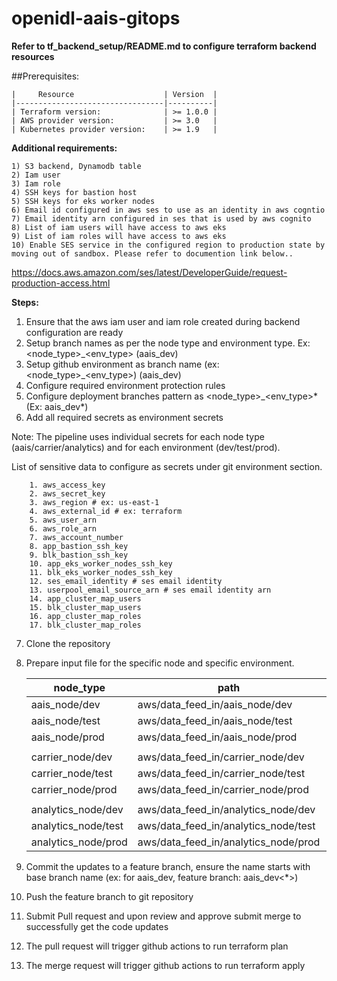 # openidl-aais-gitops

**Refer to tf_backend_setup/README.md to configure terraform backend resources**

##Prerequisites:
    
    |     Resource                    | Version  |
    |---------------------------------|----------|
    | Terraform version:              | >= 1.0.0 |
    | AWS provider version:           | >= 3.0   |
    | Kubernetes provider version:    | >= 1.9   |
    
**Additional requirements:** 
    
    1) S3 backend, Dynamodb table
    2) Iam user 
    3) Iam role 
    4) SSH keys for bastion host
    5) SSH keys for eks worker nodes 
    6) Email id configured in aws ses to use as an identity in aws cogntio
    7) Email identity arn configured in ses that is used by aws cognito 
    8) List of iam users will have access to aws eks
    9) List of iam roles will have access to aws eks 
    10) Enable SES service in the configured region to production state by moving out of sandbox. Please refer to documention link below..

https://docs.aws.amazon.com/ses/latest/DeveloperGuide/request-production-access.html

**Steps:**    
1. Ensure that the aws iam user and iam role created during backend configuration are ready
2. Setup branch names as per the node type and environment type. Ex: <node_type>_<env_type> (aais_dev) 
3. Setup github environment as branch name (ex: <node_type>_<env_type>) (aais_dev)
4. Configure required environment protection rules
5. Configure deployment branches pattern as <node_type>_<env_type>* (Ex: aais_dev*)
6. Add all required secrets as environment secrets 
   
Note: The pipeline uses individual secrets for each node type (aais/carrier/analytics) and for each environment (dev/test/prod).

List of sensitive data to configure as secrets under git environment section. 

        1. aws_access_key
        2. aws_secret_key
        3. aws_region # ex: us-east-1
        4. aws_external_id # ex: terraform
        5. aws_user_arn
        6. aws_role_arn
        7. aws_account_number
        8. app_bastion_ssh_key
        9. blk_bastion_ssh_key
        10. app_eks_worker_nodes_ssh_key
        11. blk_eks_worker_nodes_ssh_key
        12. ses_email_identity # ses email identity
        13. userpool_email_source_arn # ses email identity arn
        14. app_cluster_map_users
        15. blk_cluster_map_users
        16. app_cluster_map_roles
        17. blk_cluster_map_roles 

7. Clone the repository 
8. Prepare input file for the specific node and specific environment. 

    |    node_type         |            path                       |    input file      |
    |----------------------|---------------------------------------|--------------------|
    | aais_node/dev        |  aws/data_feed_in/aais_node/dev       |  aais.tfvars       |   
    | aais_node/test       |  aws/data_feed_in/aais_node/test      |  aais.tfvars       |    
    | aais_node/prod       |  aws/data_feed_in/aais_node/prod      |  aais.tfvars       | 
    |                      |                                       |                    | 
    | carrier_node/dev     |  aws/data_feed_in/carrier_node/dev    |  carrier.tfvars    |  
    | carrier_node/test    |  aws/data_feed_in/carrier_node/test   |  carrier.tfvars    |  
    | carrier_node/prod    |  aws/data_feed_in/carrier_node/prod   |  carrier.tfvars    |  
    |                      |                                       |                    |  
    | analytics_node/dev   |  aws/data_feed_in/analytics_node/dev  |  analytics.tfvars  |  
    | analytics_node/test  |  aws/data_feed_in/analytics_node/test |  analytics.tfvars  |  
    | analytics_node/prod  |  aws/data_feed_in/analytics_node/prod |  analytics.tfvars  |  

4. Commit the updates to a feature branch, ensure the name starts with base branch name (ex: for aais_dev, feature branch: aais_dev<*>)
5. Push the feature branch to git repository
6. Submit Pull request and upon review and approve submit merge to successfully get the code updates
7. The pull request will trigger github actions to run terraform plan
8. The merge request will trigger github actions to run terraform apply




   
